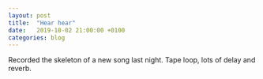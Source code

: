 ```yaml
---
layout: post
title:  "Hear hear"
date:   2019-10-02 21:00:00 +0100
categories: blog
---
```

Recorded the skeleton of a new song last night. Tape loop, lots of delay and reverb.